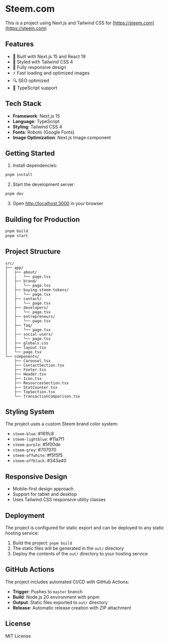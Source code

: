 # Steem.com

This is a project using Next.js and Tailwind CSS for [https://steem.com](https://steem.com)

## Features

- 🚀 Built with Next.js 15 and React 19
- 🎨 Styled with Tailwind CSS 4
- 📱 Fully responsive design
- ⚡ Fast loading and optimized images
- 🔍 SEO optimized
- 📄 TypeScript support

## Tech Stack

- **Framework**: Next.js 15
- **Language**: TypeScript
- **Styling**: Tailwind CSS 4
- **Fonts**: Roboto (Google Fonts)
- **Image Optimization**: Next.js Image component

## Getting Started

1. Install dependencies:
```bash
pnpm install
```

2. Start the development server:
```bash
pnpm dev
```

3. Open [http://localhost:3000](http://localhost:3000) in your browser

## Building for Production

```bash
pnpm build
pnpm start
```

## Project Structure

```
src/
├── app/
│   ├── about/
│   │   └── page.tsx
│   ├── brand/
│   │   └── page.tsx
│   ├── buying-steem-tokens/
│   │   └── page.tsx
│   ├── contact/
│   │   └── page.tsx
│   ├── developers/
│   │   └── page.tsx
│   ├── entrepreneurs/
│   │   └── page.tsx
│   ├── faq/
│   │   └── page.tsx
│   ├── social-users/
│   │   └── page.tsx
│   ├── globals.css
│   ├── layout.tsx
│   └── page.tsx
└── components/
    ├── Carousel.tsx
    ├── ContactSection.tsx
    ├── Footer.tsx
    ├── Header.tsx
    ├── Icon.tsx
    ├── ResourcesSection.tsx
    ├── StatCounter.tsx
    ├── TopSection.tsx
    └── TransactionComparison.tsx
```

## Styling System

The project uses a custom Steem brand color system:

- `steem-blue`: #161fc8
- `steem-lightblue`: #11a7f1
- `steem-purple`: #5f00de
- `steem-grey`: #707070
- `steem-offwhite`: #f5f5f5
- `steem-offblack`: #343a40

## Responsive Design

- Mobile-first design approach
- Support for tablet and desktop
- Uses Tailwind CSS responsive utility classes

## Deployment

The project is configured for static export and can be deployed to any static hosting service:

1. Build the project: `pnpm build`
2. The static files will be generated in the `out/` directory
3. Deploy the contents of the `out/` directory to your hosting service

## GitHub Actions

The project includes automated CI/CD with GitHub Actions:

- **Trigger**: Pushes to `master` branch
- **Build**: Node.js 20 environment with pnpm
- **Output**: Static files exported to `out/` directory
- **Release**: Automatic release creation with ZIP attachment

## License

MIT License
